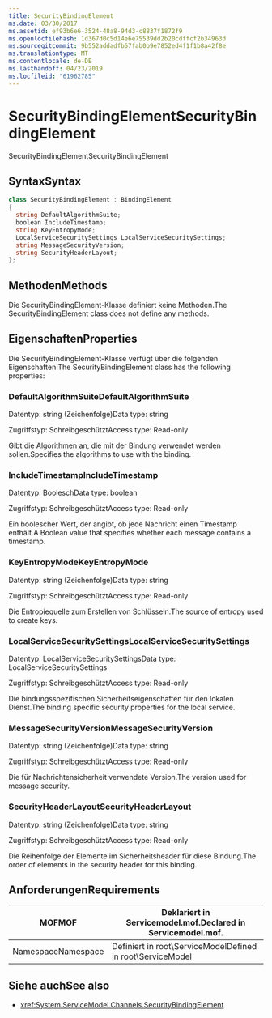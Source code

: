 ```yaml
---
title: SecurityBindingElement
ms.date: 03/30/2017
ms.assetid: ef93b6e6-3524-48a8-94d3-c8837f1872f9
ms.openlocfilehash: 1d367d0c5d14e6e75539dd2b20cdffcf2b34963d
ms.sourcegitcommit: 9b552addadfb57fab0b9e7852ed4f1f1b8a42f8e
ms.translationtype: MT
ms.contentlocale: de-DE
ms.lasthandoff: 04/23/2019
ms.locfileid: "61962785"
---
```

# <a name="securitybindingelement"></a><span data-ttu-id="c235d-102">SecurityBindingElement</span><span class="sxs-lookup"><span data-stu-id="c235d-102">SecurityBindingElement</span></span>
<span data-ttu-id="c235d-103">SecurityBindingElement</span><span class="sxs-lookup"><span data-stu-id="c235d-103">SecurityBindingElement</span></span>  
  
## <a name="syntax"></a><span data-ttu-id="c235d-104">Syntax</span><span class="sxs-lookup"><span data-stu-id="c235d-104">Syntax</span></span>  
  
```csharp
class SecurityBindingElement : BindingElement  
{  
  string DefaultAlgorithmSuite;  
  boolean IncludeTimestamp;  
  string KeyEntropyMode;  
  LocalServiceSecuritySettings LocalServiceSecuritySettings;  
  string MessageSecurityVersion;  
  string SecurityHeaderLayout;  
};  
```  
  
## <a name="methods"></a><span data-ttu-id="c235d-105">Methoden</span><span class="sxs-lookup"><span data-stu-id="c235d-105">Methods</span></span>  
 <span data-ttu-id="c235d-106">Die SecurityBindingElement-Klasse definiert keine Methoden.</span><span class="sxs-lookup"><span data-stu-id="c235d-106">The SecurityBindingElement class does not define any methods.</span></span>  
  
## <a name="properties"></a><span data-ttu-id="c235d-107">Eigenschaften</span><span class="sxs-lookup"><span data-stu-id="c235d-107">Properties</span></span>  
 <span data-ttu-id="c235d-108">Die SecurityBindingElement-Klasse verfügt über die folgenden Eigenschaften:</span><span class="sxs-lookup"><span data-stu-id="c235d-108">The SecurityBindingElement class has the following properties:</span></span>  
  
### <a name="defaultalgorithmsuite"></a><span data-ttu-id="c235d-109">DefaultAlgorithmSuite</span><span class="sxs-lookup"><span data-stu-id="c235d-109">DefaultAlgorithmSuite</span></span>  
 <span data-ttu-id="c235d-110">Datentyp: string (Zeichenfolge)</span><span class="sxs-lookup"><span data-stu-id="c235d-110">Data type: string</span></span>  
  
 <span data-ttu-id="c235d-111">Zugriffstyp: Schreibgeschützt</span><span class="sxs-lookup"><span data-stu-id="c235d-111">Access type: Read-only</span></span>  
  
 <span data-ttu-id="c235d-112">Gibt die Algorithmen an, die mit der Bindung verwendet werden sollen.</span><span class="sxs-lookup"><span data-stu-id="c235d-112">Specifies the algorithms to use with the binding.</span></span>  
  
### <a name="includetimestamp"></a><span data-ttu-id="c235d-113">IncludeTimestamp</span><span class="sxs-lookup"><span data-stu-id="c235d-113">IncludeTimestamp</span></span>  
 <span data-ttu-id="c235d-114">Datentyp: Boolesch</span><span class="sxs-lookup"><span data-stu-id="c235d-114">Data type: boolean</span></span>  
  
 <span data-ttu-id="c235d-115">Zugriffstyp: Schreibgeschützt</span><span class="sxs-lookup"><span data-stu-id="c235d-115">Access type: Read-only</span></span>  
  
 <span data-ttu-id="c235d-116">Ein boolescher Wert, der angibt, ob jede Nachricht einen Timestamp enthält.</span><span class="sxs-lookup"><span data-stu-id="c235d-116">A Boolean value that specifies whether each message contains a timestamp.</span></span>  
  
### <a name="keyentropymode"></a><span data-ttu-id="c235d-117">KeyEntropyMode</span><span class="sxs-lookup"><span data-stu-id="c235d-117">KeyEntropyMode</span></span>  
 <span data-ttu-id="c235d-118">Datentyp: string (Zeichenfolge)</span><span class="sxs-lookup"><span data-stu-id="c235d-118">Data type: string</span></span>  
  
 <span data-ttu-id="c235d-119">Zugriffstyp: Schreibgeschützt</span><span class="sxs-lookup"><span data-stu-id="c235d-119">Access type: Read-only</span></span>  
  
 <span data-ttu-id="c235d-120">Die Entropiequelle zum Erstellen von Schlüsseln.</span><span class="sxs-lookup"><span data-stu-id="c235d-120">The source of entropy used to create keys.</span></span>  
  
### <a name="localservicesecuritysettings"></a><span data-ttu-id="c235d-121">LocalServiceSecuritySettings</span><span class="sxs-lookup"><span data-stu-id="c235d-121">LocalServiceSecuritySettings</span></span>  
 <span data-ttu-id="c235d-122">Datentyp: LocalServiceSecuritySettings</span><span class="sxs-lookup"><span data-stu-id="c235d-122">Data type: LocalServiceSecuritySettings</span></span>  
  
 <span data-ttu-id="c235d-123">Zugriffstyp: Schreibgeschützt</span><span class="sxs-lookup"><span data-stu-id="c235d-123">Access type: Read-only</span></span>  
  
 <span data-ttu-id="c235d-124">Die bindungsspezifischen Sicherheitseigenschaften für den lokalen Dienst.</span><span class="sxs-lookup"><span data-stu-id="c235d-124">The binding specific security properties for the local service.</span></span>  
  
### <a name="messagesecurityversion"></a><span data-ttu-id="c235d-125">MessageSecurityVersion</span><span class="sxs-lookup"><span data-stu-id="c235d-125">MessageSecurityVersion</span></span>  
 <span data-ttu-id="c235d-126">Datentyp: string (Zeichenfolge)</span><span class="sxs-lookup"><span data-stu-id="c235d-126">Data type: string</span></span>  
  
 <span data-ttu-id="c235d-127">Zugriffstyp: Schreibgeschützt</span><span class="sxs-lookup"><span data-stu-id="c235d-127">Access type: Read-only</span></span>  
  
 <span data-ttu-id="c235d-128">Die für Nachrichtensicherheit verwendete Version.</span><span class="sxs-lookup"><span data-stu-id="c235d-128">The version used for message security.</span></span>  
  
### <a name="securityheaderlayout"></a><span data-ttu-id="c235d-129">SecurityHeaderLayout</span><span class="sxs-lookup"><span data-stu-id="c235d-129">SecurityHeaderLayout</span></span>  
 <span data-ttu-id="c235d-130">Datentyp: string (Zeichenfolge)</span><span class="sxs-lookup"><span data-stu-id="c235d-130">Data type: string</span></span>  
  
 <span data-ttu-id="c235d-131">Zugriffstyp: Schreibgeschützt</span><span class="sxs-lookup"><span data-stu-id="c235d-131">Access type: Read-only</span></span>  
  
 <span data-ttu-id="c235d-132">Die Reihenfolge der Elemente im Sicherheitsheader für diese Bindung.</span><span class="sxs-lookup"><span data-stu-id="c235d-132">The order of elements in the security header for this binding.</span></span>  
  
## <a name="requirements"></a><span data-ttu-id="c235d-133">Anforderungen</span><span class="sxs-lookup"><span data-stu-id="c235d-133">Requirements</span></span>  
  
|<span data-ttu-id="c235d-134">MOF</span><span class="sxs-lookup"><span data-stu-id="c235d-134">MOF</span></span>|<span data-ttu-id="c235d-135">Deklariert in Servicemodel.mof.</span><span class="sxs-lookup"><span data-stu-id="c235d-135">Declared in Servicemodel.mof.</span></span>|  
|---------|-----------------------------------|  
|<span data-ttu-id="c235d-136">Namespace</span><span class="sxs-lookup"><span data-stu-id="c235d-136">Namespace</span></span>|<span data-ttu-id="c235d-137">Definiert in root\ServiceModel</span><span class="sxs-lookup"><span data-stu-id="c235d-137">Defined in root\ServiceModel</span></span>|  
  
## <a name="see-also"></a><span data-ttu-id="c235d-138">Siehe auch</span><span class="sxs-lookup"><span data-stu-id="c235d-138">See also</span></span>

- <xref:System.ServiceModel.Channels.SecurityBindingElement>
